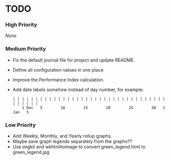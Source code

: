 # TODO

### High Priority
_None_

### Medium Priority
- Fix the default journal file for project and update README.
- Define all configuration values in one place.
- Improve the Performance Index calculation.
- Add date labels somehow instead of day number, for example:

      | | | | | | | | | | | | | | | | | | | | | | | | | | | | | | | | | | | | | | | |
          1 Dec   5        10        15        20        25        30   1 Jan   5

### Low Priority
- Add Weekly, Monthly, and Yearly rollup graphs.
- Maybe save graph legends separately from the graphs??
- Use imgkit and wkhtmltoimage to convert green_legend.html to green_legend.jpg
